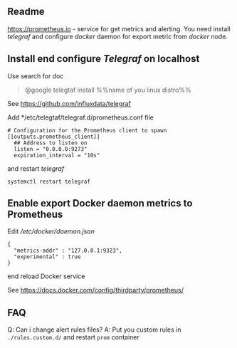 Readme
----
https://prometheus.io - service for get metrics and alerting.
You need install *telegraf* and configure *docker* daemon for export metric 
from *docker* node. 

Install end configure *Telegraf* on localhost
------
Use search for doc

>  @google telegtaf install %%name of you linux distro%%

See https://github.com/influxdata/telegraf

Add */etc/telegtaf/telegraf.d/prometheus.conf file
```
# Configuration for the Prometheus client to spawn
[[outputs.prometheus_client]]
  ## Address to listen on
  listen = "0.0.0.0:9273"
  expiration_interval = "10s"
```
and restart *telegraf*
```
systemctl restart telegraf
```

Enable export Docker daemon metrics to Prometheus
------

Edit */etc/docker/daemon.json*
```
{
  "metrics-addr" : "127.0.0.1:9323",
  "experimental" : true
}
```
end reload Docker service

See https://docs.docker.com/config/thirdparty/prometheus/

FAQ
----
Q: Can i change alert rules files?
A: Put you custom rules in `./rules.custom.d/` and restart `prom` container 
